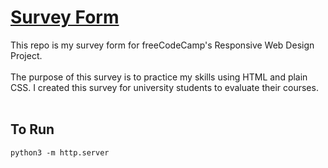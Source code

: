 [Survey Form](https://laylark.github.io/survey-form/)
===

This repo is my survey form for freeCodeCamp's Responsive Web Design Project.
<br>
<br>
The purpose of this survey is to practice my skills using HTML and plain CSS. I created this survey for university students to evaluate their courses.
<br>
<br>
## To Run
```
python3 -m http.server
```